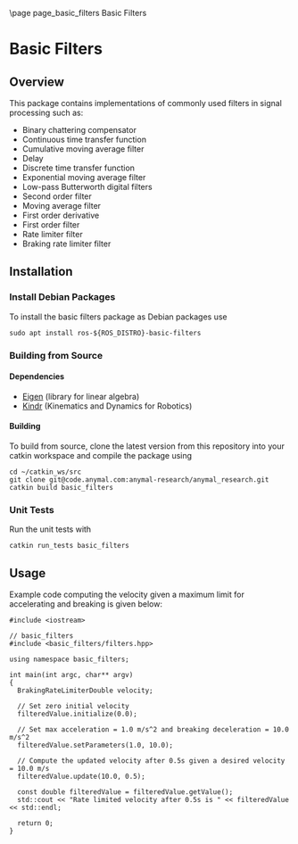 \page page_basic_filters Basic Filters

# Basic Filters

## Overview

This package contains implementations of commonly used filters in signal processing such as:
- Binary chattering compensator
- Continuous time transfer function
- Cumulative moving average filter
- Delay
- Discrete time transfer function
- Exponential moving average filter
- Low-pass Butterworth digital filters
- Second order filter
- Moving average filter
- First order derivative
- First order filter
- Rate limiter filter
- Braking rate limiter filter


## Installation

### Install Debian Packages

To install the basic filters package as Debian packages use

    sudo apt install ros-${ROS_DISTRO}-basic-filters

### Building from Source

#### Dependencies

- [Eigen](http://eigen.tuxfamily.org/) (library for linear algebra)
- [Kindr](https://github.com/ANYbotics/kindr) (Kinematics and Dynamics for Robotics)

#### Building

To build from source, clone the latest version from this repository into your catkin workspace and compile the package using

    cd ~/catkin_ws/src
    git clone git@code.anymal.com:anymal-research/anymal_research.git
    catkin build basic_filters

### Unit Tests

Run the unit tests with

    catkin run_tests basic_filters

## Usage

Example code computing the velocity given a maximum limit for accelerating and breaking is given below:

```
#include <iostream>

// basic_filters
#include <basic_filters/filters.hpp>

using namespace basic_filters;

int main(int argc, char** argv)
{
  BrakingRateLimiterDouble velocity;

  // Set zero initial velocity
  filteredValue.initialize(0.0);

  // Set max acceleration = 1.0 m/s^2 and breaking deceleration = 10.0 m/s^2
  filteredValue.setParameters(1.0, 10.0);

  // Compute the updated velocity after 0.5s given a desired velocity = 10.0 m/s
  filteredValue.update(10.0, 0.5);

  const double filteredValue = filteredValue.getValue();
  std::cout << "Rate limited velocity after 0.5s is " << filteredValue << std::endl;

  return 0;
}
```
